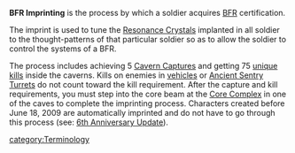 **BFR Imprinting** is the process by which a soldier acquires
[BFR](/BFR "wikilink") certification.

The imprint is used to tune the [Resonance
Crystals](/Resonance_Crystals "wikilink") implanted in all soldier to the
thought-patterns of that particular soldier so as to allow the soldier
to control the systems of a BFR.

The process includes achieving 5 [Cavern
Captures](/Cavern_Captures "wikilink") and getting 75 [unique
kills](/Unique_kill "wikilink") inside the caverns. Kills on enemies in
[vehicles](/vehicle "wikilink") or [Ancient Sentry
Turrets](/Ancient_Sentry_Turret "wikilink") do not count toward the kill
requirement. After the capture and kill requirements, you must step into
the core beam at the [Core Complex](/Core_Complex "wikilink") in one of
the caves to complete the imprinting process. Characters created before
June 18, 2009 are automatically imprinted and do not have to go through
this process (see: [6th Anniversary
Update](/6th_Anniversary_Update "wikilink")).

[category:Terminology](/category:Terminology "wikilink")
